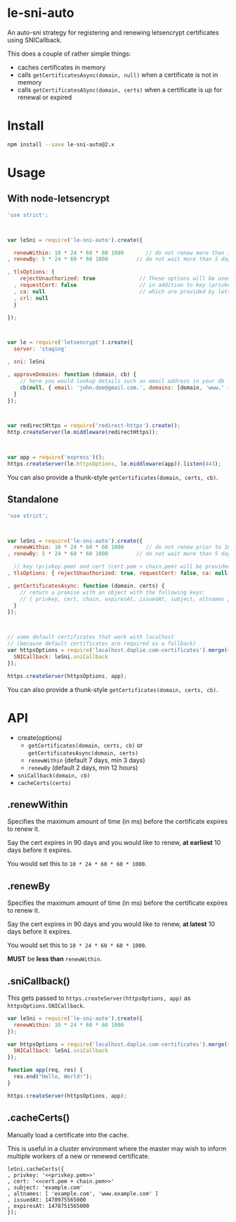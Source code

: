 le-sni-auto
===========

An auto-sni strategy for registering and renewing letsencrypt certificates using SNICallback.

This does a couple of rather simple things:

  * caches certificates in memory
  * calls `getCertificatesAsync(domain, null)` when a certificate is not in memory
  * calls `getCertificatesASync(domain, certs)` when a certificate is up for renewal or expired

Install
=======

```bash
npm install --save le-sni-auto@2.x
```

Usage
=====

With node-letsencrypt
---------------------

```javascript
'use strict';



var leSni = require('le-sni-auto').create({

  renewWithin: 10 * 24 * 60 * 60 1000       // do not renew more than 10 days before expiration
, renewBy: 5 * 24 * 60 * 60 1000         // do not wait more than 5 days before expiration

, tlsOptions: {
    rejectUnauthorized: true              // These options will be used with tls.createSecureContext()
  , requestCert: false                    // in addition to key (privkey.pem) and cert (cert.pem + chain.pem),
  , ca: null                              // which are provided by letsencrypt
  , crl: null
  }

});



var le = require('letsencrypt').create({
  server: 'staging'

, sni: leSni

, approveDomains: function (domain, cb) {
    // here you would lookup details such as email address in your db
    cb(null, { email: 'john.doe@gmail.com.', domains: [domain, 'www.' + domain], agreeTos: true }}
  }
});



var redirectHttps = require('redirect-https').create();
http.createServer(le.middleware(redirectHttps));



var app = require('express')();
https.createServer(le.httpsOptions, le.middleware(app)).listen(443);
```

You can also provide a thunk-style `getCertificates(domain, certs, cb)`.

Standalone
----------

```javascript
'use strict';



var leSni = require('le-sni-auto').create({
  renewWithin: 10 * 24 * 60 * 60 1000       // do not renew prior to 10 days before expiration
, renewBy: 5 * 24 * 60 * 60 1000         // do not wait more than 5 days before expiration

  // key (privkey.pem) and cert (cert.pem + chain.pem) will be provided by letsencrypt
, tlsOptions: { rejectUnauthorized: true, requestCert: false, ca: null, crl: null }

, getCertificatesAsync: function (domain, certs) {
    // return a promise with an object with the following keys:
    // { privkey, cert, chain, expiresAt, issuedAt, subject, altnames }
  }
});



// some default certificates that work with localhost
// (because default certificates are required as a fallback)
var httpsOptions = require('localhost.daplie.com-certificates').merge({
  SNICallback: leSni.sniCallback
});

https.createServer(httpsOptions, app);
```

You can also provide a thunk-style `getCertificates(domain, certs, cb)`.

API
===

* create(options)
  * `getCertificates(domain, certs, cb)` or `getCertificatesAsync(domain, certs)`
  * `renewWithin` (default 7 days, min 3 days)
  * `renewBy` (default 2 days, min 12 hours)
* `sniCallback(domain, cb)`
* `cacheCerts(certs)`

.renewWithin
-----------

Specifies the maximum amount of time (in ms) before
the certificate expires to renew it.

Say the cert expires in 90 days and you would like
to renew, **at earliest** 10 days before it expires.

You would set this to `10 * 24 * 60 * 60 * 1000`.

.renewBy
--------

Specifies the maximum amount of time (in ms) before
the certificate expires to renew it.

Say the cert expires in 90 days and you would like
to renew, **at latest** 10 days before it expires.

You would set this to `10 * 24 * 60 * 60 * 1000`.

**MUST** be **less than** `renewWithin`.

.sniCallback()
-----------

This gets passed to `https.createServer(httpsOptions, app)` as `httpsOptions.SNICallback`.

```javascript
var leSni = require('le-sni-auto').create({
  renewWithin: 10 * 24 * 60 * 60 1000
});

var httpsOptions = require('localhost.daplie.com-certificates').merge({
  SNICallback: leSni.sniCallback
});

function app(req, res) {
  res.end("Hello, World!");
}

https.createServer(httpsOptions, app);
```

.cacheCerts()
-----------

Manually load a certificate into the cache.

This is useful in a cluster environment where the master
may wish to inform multiple workers of a new or renewed certificate.

```
leSni.cacheCerts({
, privkey: '<<privkey.pem>>'
, cert: '<<cert.pem + chain.pem>>'
, subject: 'example.com'
, altnames: [ 'example.com', 'www.example.com' ]
, issuedAt: 1470975565000
, expiresAt: 1478751565000
});
```
